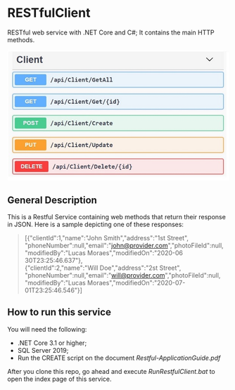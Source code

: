 # RESTfulClient

RESTful web service with .NET Core and C#; It contains the main HTTP methods.

![screenshot](./ClientMethods.jpg)

## General Description
This is a Restful Service containing web methods that return their response in JSON. Here is a sample depicting one of these responses:
> [{"clientId":1,"name":"John Smith","address":"1st Street", "phoneNumber":null,"email":"john@provider.com","photoFileId":null,
"modifiedBy":"Lucas Moraes","modifiedOn":"2020-06 30T23:25:46.637"},  
 {"clientId":2,"name":"Will Doe","address":"2st Street", "phoneNumber":null,"email":"will@provider.com","photoFileId":null,
"modifiedBy":"Lucas Moraes","modifiedOn":"2020-07-01T23:25:46.546"}]

## How to run this service
You will need the following:
-	.NET Core 3.1 or higher;
-	SQL Server 2019;
-	Run the CREATE script on the document *Restful-ApplicationGuide.pdf*

After you clone this repo, go ahead and execute *RunRestfulClient.bat* to open the index page of this service.
